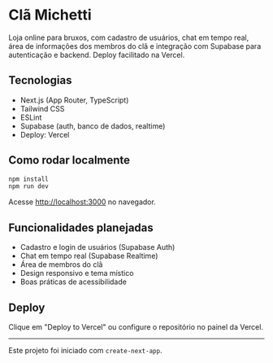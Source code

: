 # Clã Michetti

Loja online para bruxos, com cadastro de usuários, chat em tempo real, área de informações dos membros do clã e integração com Supabase para autenticação e backend. Deploy facilitado na Vercel.

## Tecnologias
- Next.js (App Router, TypeScript)
- Tailwind CSS
- ESLint
- Supabase (auth, banco de dados, realtime)
- Deploy: Vercel

## Como rodar localmente

```bash
npm install
npm run dev
```

Acesse [http://localhost:3000](http://localhost:3000) no navegador.

## Funcionalidades planejadas
- Cadastro e login de usuários (Supabase Auth)
- Chat em tempo real (Supabase Realtime)
- Área de membros do clã
- Design responsivo e tema místico
- Boas práticas de acessibilidade

## Deploy

Clique em "Deploy to Vercel" ou configure o repositório no painel da Vercel.

---

Este projeto foi iniciado com `create-next-app`.
